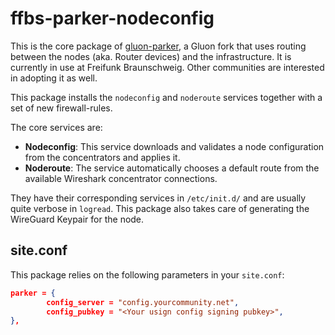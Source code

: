ffbs-parker-nodeconfig
======================

This is the core package of [gluon-parker](https://github.com/ffbs/gluon-parker),
a Gluon fork that uses routing between the nodes 
(aka. Router devices) and the infrastructure. 
It is currently in use at Freifunk Braunschweig. 
Other communities are interested in adopting it as well.

This package installs the `nodeconfig` and `noderoute` services together
with a set of new firewall-rules.

The core services are:

* **Nodeconfig**:
  This service downloads and validates a node configuration from
  the concentrators and applies it.
* **Noderoute**:
  The service automatically chooses a default route from the available
  Wireshark concentrator connections.

They have their corresponding services in `/etc/init.d/` and are usually quite verbose
in `logread`.
This package also takes care of generating the WireGuard Keypair for the node.

site.conf
---------

This package relies on the following parameters in your `site.conf`:

```json
parker = {
        config_server = "config.yourcommunity.net",
        config_pubkey = "<Your usign config signing pubkey>",
},
```
